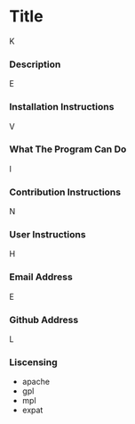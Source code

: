 # Title 

K

### Description 

E

### Installation Instructions

V

### What The Program Can Do

I

### Contribution Instructions

N

### User Instructions

H

### Email Address

E

### Github Address

L

### Liscensing

    
* apache
* gpl
* mpl
* expat
